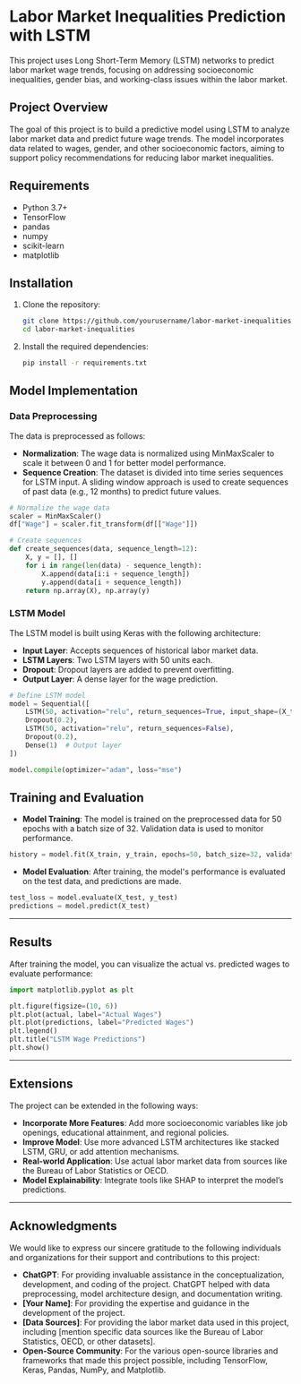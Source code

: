 # Labor Market Inequalities Prediction with LSTM

This project uses Long Short-Term Memory (LSTM) networks to predict labor market wage trends, focusing on addressing socioeconomic inequalities, gender bias, and working-class issues within the labor market.

## Project Overview

The goal of this project is to build a predictive model using LSTM to analyze labor market data and predict future wage trends. The model incorporates data related to wages, gender, and other socioeconomic factors, aiming to support policy recommendations for reducing labor market inequalities.

## Requirements

- Python 3.7+
- TensorFlow
- pandas
- numpy
- scikit-learn
- matplotlib

## Installation

1. Clone the repository:

   ```bash
   git clone https://github.com/yourusername/labor-market-inequalities.git
   cd labor-market-inequalities
   ```

2. Install the required dependencies:

   ```bash
   pip install -r requirements.txt
   ```

## Model Implementation

### Data Preprocessing

The data is preprocessed as follows:

- **Normalization**: The wage data is normalized using MinMaxScaler to scale it between 0 and 1 for better model performance.
- **Sequence Creation**: The dataset is divided into time series sequences for LSTM input. A sliding window approach is used to create sequences of past data (e.g., 12 months) to predict future values.

```python
# Normalize the wage data
scaler = MinMaxScaler()
df["Wage"] = scaler.fit_transform(df[["Wage"]])

# Create sequences
def create_sequences(data, sequence_length=12):
    X, y = [], []
    for i in range(len(data) - sequence_length):
        X.append(data[i:i + sequence_length])
        y.append(data[i + sequence_length])
    return np.array(X), np.array(y)
```

### LSTM Model

The LSTM model is built using Keras with the following architecture:

- **Input Layer**: Accepts sequences of historical labor market data.
- **LSTM Layers**: Two LSTM layers with 50 units each.
- **Dropout**: Dropout layers are added to prevent overfitting.
- **Output Layer**: A dense layer for the wage prediction.

```python
# Define LSTM model
model = Sequential([
    LSTM(50, activation="relu", return_sequences=True, input_shape=(X_train.shape[1], 1)),
    Dropout(0.2),
    LSTM(50, activation="relu", return_sequences=False),
    Dropout(0.2),
    Dense(1)  # Output layer
])

model.compile(optimizer="adam", loss="mse")
```

## Training and Evaluation

- **Model Training**: The model is trained on the preprocessed data for 50 epochs with a batch size of 32. Validation data is used to monitor performance.

```python
history = model.fit(X_train, y_train, epochs=50, batch_size=32, validation_data=(X_test, y_test), verbose=1)
```

- **Model Evaluation**: After training, the model's performance is evaluated on the test data, and predictions are made.

```python
test_loss = model.evaluate(X_test, y_test)
predictions = model.predict(X_test)
```

---

## Results

After training the model, you can visualize the actual vs. predicted wages to evaluate performance:

```python
import matplotlib.pyplot as plt

plt.figure(figsize=(10, 6))
plt.plot(actual, label="Actual Wages")
plt.plot(predictions, label="Predicted Wages")
plt.legend()
plt.title("LSTM Wage Predictions")
plt.show()
```

---

## Extensions

The project can be extended in the following ways:

- **Incorporate More Features**: Add more socioeconomic variables like job openings, educational attainment, and regional policies.
- **Improve Model**: Use more advanced LSTM architectures like stacked LSTM, GRU, or add attention mechanisms.
- **Real-world Application**: Use actual labor market data from sources like the Bureau of Labor Statistics or OECD.
- **Model Explainability**: Integrate tools like SHAP to interpret the model’s predictions.

---

## Acknowledgments

We would like to express our sincere gratitude to the following individuals and organizations for their support and contributions to this project:

- **ChatGPT**: For providing invaluable assistance in the conceptualization, development, and coding of the project. ChatGPT helped with data preprocessing, model architecture design, and documentation writing.
- **[Your Name]**: For providing the expertise and guidance in the development of the project.
- **[Data Sources]**: For providing the labor market data used in this project, including [mention specific data sources like the Bureau of Labor Statistics, OECD, or other datasets].
- **Open-Source Community**: For the various open-source libraries and frameworks that made this project possible, including TensorFlow, Keras, Pandas, NumPy, and Matplotlib.
